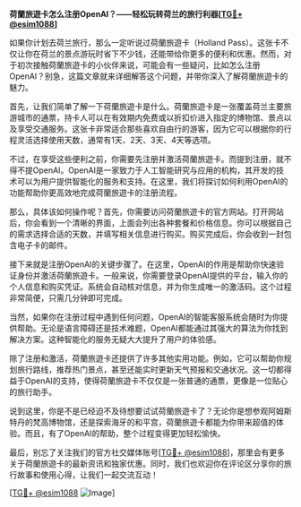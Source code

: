 **荷蘭旅遊卡怎么注册OpenAI？——轻松玩转荷兰的旅行利器[[TG💪+ @esim1088](https://t.me/s/esim1088)]**

如果你计划去荷兰旅行，那么一定听说过荷蘭旅遊卡（Holland Pass）。这张卡不仅让你在荷兰的景点游玩时省下不少钱，还能带给你更多的便利和优惠。然而，对于初次接触荷蘭旅遊卡的小伙伴来说，可能会有一些疑问，比如怎么注册OpenAI？别急，这篇文章就来详细解答这个问题，并带你深入了解荷蘭旅遊卡的魅力。

首先，让我们简单了解一下荷蘭旅遊卡是什么。荷蘭旅遊卡是一张覆盖荷兰主要旅游城市的通票，持卡人可以在有效期内免费或以折扣价进入指定的博物馆、景点以及享受交通服务。这张卡非常适合那些喜欢自由行的游客，因为它可以根据你的行程灵活选择使用天数，通常有1天、2天、3天、4天等选项。

不过，在享受这些便利之前，你需要先注册并激活荷蘭旅遊卡。而提到注册，就不得不提OpenAI。OpenAI是一家致力于人工智能研究与应用的机构，其开发的技术可以为用户提供智能化的服务和支持。在这里，我们将探讨如何利用OpenAI的功能帮助你更高效地完成荷蘭旅遊卡的注册流程。

那么，具体该如何操作呢？首先，你需要访问荷蘭旅遊卡的官方网站。打开网站后，你会看到一个清晰的界面，上面会列出各种套餐和价格信息。你可以根据自己的需求选择合适的天数，并填写相关信息进行购买。购买完成后，你会收到一封包含电子卡的邮件。

接下来就是注册OpenAI的关键步骤了。在这里，OpenAI的作用是帮助你快速验证身份并激活荷蘭旅遊卡。一般来说，你需要登录OpenAI提供的平台，输入你的个人信息和购买凭证。系统会自动核对信息，并为你生成唯一的激活码。这个过程非常简便，只需几分钟即可完成。

当然，如果你在注册过程中遇到任何问题，OpenAI的智能客服系统会随时为你提供帮助。无论是语言障碍还是技术难题，OpenAI都能通过其强大的算法为你找到解决方案。这种智能化的服务无疑大大提升了用户的体验感。

除了注册和激活，荷蘭旅遊卡还提供了许多其他实用功能。例如，它可以帮助你规划旅行路线，推荐热门景点，甚至还能实时更新天气预报和交通状况。这一切都得益于OpenAI的支持，使得荷蘭旅遊卡不仅仅是一张普通的通票，更像是一位贴心的旅行助手。

说到这里，你是不是已经迫不及待想要试试荷蘭旅遊卡了？无论你是想参观阿姆斯特丹的梵高博物馆，还是探索海牙的和平宫，荷蘭旅遊卡都能为你带来超值的体验。而且，有了OpenAI的帮助，整个过程变得更加轻松愉快。

最后，别忘了关注我们的官方社交媒体账号[[TG💪+ @esim1088](https://t.me/s/esim1088)]，那里会有更多关于荷蘭旅遊卡的最新资讯和独家优惠。同时，我们也欢迎你在评论区分享你的旅行故事和使用心得，让我们一起交流互动！

[[TG💪+ @esim1088](https://t.me/s/esim1088) ![Image](https://i.postimg.cc/4NQfJmqS/Snipaste-2025-05-13-00-14-12.png)]